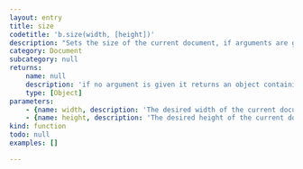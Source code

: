 ```yaml
---
layout: entry
title: size
codetitle: 'b.size(width, [height])'
description: "Sets the size of the current document, if arguments are given.\nIf only one argument is given, both the width and the height are set to this value.\nIf no argument is given, an object containing the current document's width and height is returned."
category: Document
subcategory: null
returns:
    name: null
    description: 'if no argument is given it returns an object containing the current width and height of the document.'
    type: [Object]
parameters:
    - {name: width, description: 'The desired width of the current document.', optional: false, type: [Number]}
    - {name: height, description: 'The desired height of the current document. If not provided the width will be used as the height.', optional: true, type: [Number]}
kind: function
todo: null
examples: []

---
```

